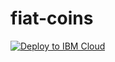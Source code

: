 # fiat-coins


[![Deploy to IBM Cloud](https://bluemix.net/deploy/button.png)](https://bluemix.net/deploy?repository=https://github.com/tresende/fiat-coins>&branch=master)
